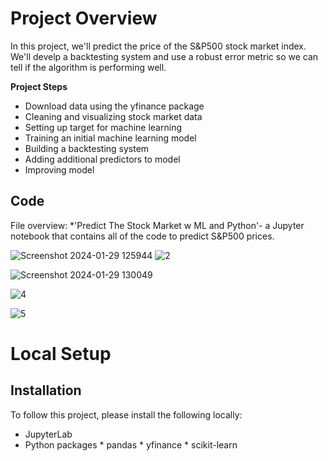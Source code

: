 # Project Overview

In this project, we'll predict the price of the S&P500 stock market index.
</br>
We'll develp a backtesting system and use a robust error metric so we can tell if the algorithm is performing well.


**Project Steps**

* Download data using the yfinance package
* Cleaning and visualizing stock market data
* Setting up target for machine learning
* Training an initial machine learning model
* Building a backtesting system
* Adding additional predictors to model
* Improving model



## Code

File overview:
*'Predict The Stock Market w ML and Python'- a Jupyter notebook that contains all of the code to predict S&P500 prices.

![Screenshot 2024-01-29 125944](https://github.com/ProjectHopper/Predict_SP500_W_-MachineLeaning-Python/assets/139052598/694198b0-6df3-414b-842f-a90233ff39a4)
![2](https://github.com/ProjectHopper/Predict_SP500_W_-MachineLeaning-Python/assets/139052598/31942fba-41c5-4915-8af2-1e92e3a09658)

![Screenshot 2024-01-29 130049](https://github.com/ProjectHopper/Predict_SP500_W_-MachineLeaning-Python/assets/139052598/acc8e0b7-0621-45dc-9b95-94e52d835b02)

![4](https://github.com/ProjectHopper/Predict_SP500_W_-MachineLeaning-Python/assets/139052598/aae5b5e8-0451-4710-b3e3-8a48d4f3be7a)

![5](https://github.com/ProjectHopper/Predict_SP500_W_-MachineLeaning-Python/assets/139052598/760efb77-0cd8-4a68-b179-baa612dad983)





# Local Setup

## Installation

To follow this project, please install the following locally:

* JupyterLab
* Python packages
      * pandas
      * yfinance
      * scikit-learn


  


  
